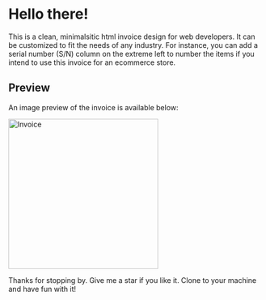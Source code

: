 # Hello there!

This is a clean, minimalsitic html invoice design for web developers. It can be customized to fit the needs of any industry.
For instance, you can add a serial number (S/N) column on the extreme left to number the items if you intend to use this invoice for an ecommerce store.

## Preview
An image preview of the invoice is available below:

<img width="296" alt="Invoice" src="https://github.com/xerdin442/html-invoice/assets/110817844/03caf730-3dc8-4bbc-9ad8-0a9e62fe6a74">

Thanks for stopping by. Give me a star if you like it.
Clone to your machine and have fun with it!